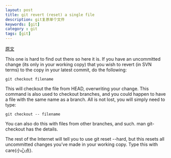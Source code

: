 ```yaml
---
layout: post
title: git revert (reset) a single file
description: git复原单个文件
keywords: [git]
category : git
tags: [git]
---
```

[原文](http://www.norbauer.com/rails-consulting/notes/git-revert-reset-a-single-file.html)  

This one is hard to find out there so here it is. If you have an uncommitted change (its only in your working copy) that you wish to revert (in SVN terms) to the copy in your latest commit, do the following:

    git checkout filename

This will checkout the file from HEAD, overwriting your change. This command is also used to checkout branches, and you could happen to have a file with the same name as a branch. All is not lost, you will simply need to type:

    git checkout -- filename

You can also do this with files from other branches, and such. man git-checkout has the details.  

The rest of the Internet will tell you to use git reset --hard, but this resets all uncommitted changes you’ve made in your working copy. Type this with care(小心点).
